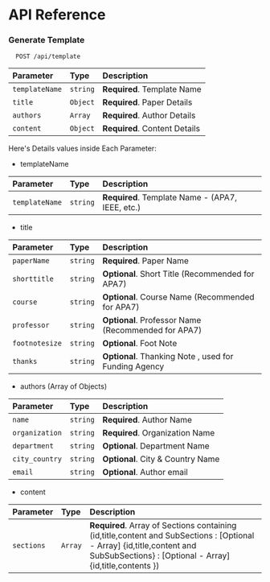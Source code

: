 
# API Reference

### Generate Template

```http
  POST /api/template
```

| Parameter | Type     | Description                |
| :-------- | :------- | :------------------------- |
| `templateName` | `string` | **Required**. Template Name |
| `title` | `Object` | **Required**. Paper Details |
| `authors` | `Array` | **Required**. Author Details |
| `content` | `Object` | **Required**. Content Details |

Here's Details values inside Each Parameter:

- templateName

| Parameter | Type     | Description                |
| :-------- | :------- | :------------------------- |
| `templateName` | `string` | **Required**. Template Name - (APA7, IEEE, etc.) |

- title

| Parameter | Type     | Description                |
| :-------- | :------- | :------------------------- |
| `paperName` | `string` | **Required**. Paper Name |
| `shorttitle` | `string` | **Optional**. Short Title (Recommended for APA7) |
| `course` | `string` | **Optional**. Course Name (Recommended for APA7) |
| `professor` | `string` | **Optional**. Professor Name (Recommended for APA7) |
| `footnotesize` | `string` | **Optional**. Foot Note |
| `thanks` | `string` | **Optional**. Thanking Note , used for Funding Agency |

- authors (Array of Objects)

| Parameter | Type     | Description                |
| :-------- | :------- | :------------------------- |
| `name` | `string` | **Required**. Author Name|
| `organization` | `string` | **Required**. Organization Name|
| `department` | `string` | **Optional**. Department Name|
| `city_country` | `string` | **Optional**. City & Country Name|
| `email` | `string` | **Optional**. Author email|

- content

| Parameter | Type     | Description                |
| :-------- | :------- | :------------------------- |
| `sections` | `Array` | **Required**. Array of Sections containing (id,title,content and SubSections : [Optional - Array] {id,title,content and SubSubSections} : [Optional - Array] {id,title,contents }) |









